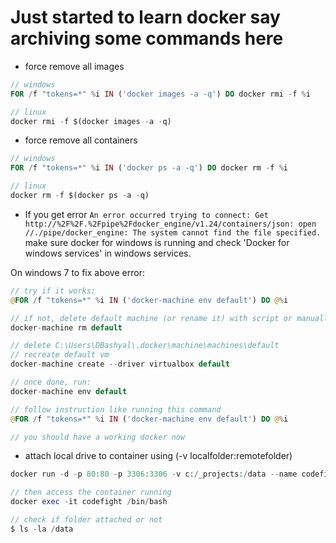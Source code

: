 # Just started to learn docker say archiving some commands here

* force remove all images
```php
// windows
FOR /f "tokens=*" %i IN ('docker images -a -q') DO docker rmi -f %i

// linux
docker rmi -f $(docker images -a -q)
```

* force remove all containers
```php
// windows 
FOR /f "tokens=*" %i IN ('docker ps -a -q') DO docker rm -f %i

// linux
docker rm -f $(docker ps -a -q)
```

* If you get error `An error occurred trying to connect: Get http://%2F%2F.%2Fpipe%2Fdocker_engine/v1.24/containers/json: open //./pipe/docker_engine: The system cannot find the file specified.` make sure docker for windows is running and check 'Docker for windows services' in windows services.

On windows 7 to fix above error: 
```php
// try if it works:
@FOR /f "tokens=*" %i IN ('docker-machine env default') DO @%i

// if not, delete default machine (or rename it) with script or manually
docker-machine rm default

// delete C:\Users\DBashyal\.docker\machine\machines\default
// recreate default vm
docker-machine create --driver virtualbox default

// once done, run:
docker-machine env default

// follow instruction like running this command
@FOR /f "tokens=*" %i IN ('docker-machine env default') DO @%i

// you should have a working docker now
```

* attach local drive to container using (-v localfolder:remotefolder)
```php
docker run -d -p 80:80 -p 3306:3306 -v c:/_projects:/data --name codefight codefight/cms

// then access the container running
docker exec -it codefight /bin/bash

// check if folder attached or not
$ ls -la /data
```
